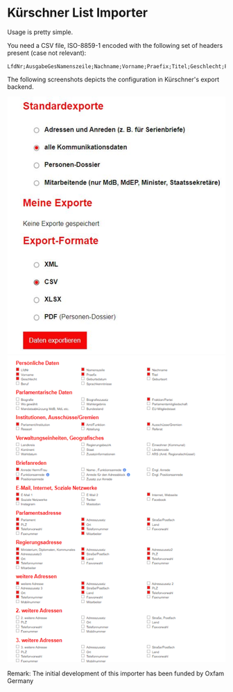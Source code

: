 # Kürschner List Importer

Usage is pretty simple.

You need a CSV file, ISO-8859-1 encoded with the following set of headers present (case not relevant):
```
LfdNr;AusgabeGesNamenszeile;Nachname;Vorname;Praefix;Titel;Geschlecht;Fraktion;Parlament;Funktion_Amt;Gremien;AnredeHerrnFrau;PosAnrede;Email1;Internet;Facebook;Twitter;Instagram;AdresseParl;AdresszusatzParl;StrassePostfachParl;PLZParl;OrtParl;EUMitgliedslandParl;TelefonvorwahlParl;TelefonnummerParl;MitarbeiterPARL;MinisteriumAmtReg;RAdresszusatz1;RAdresszusatz2;RAdresszusatz3;StrassePostfachReg;PLZReg;OrtReg;EUMitgliedslandReg;TelefonvorwahlReg;TelefonnummerReg;Wahlkreis;AdresszusatzWK;StrassePostfachWK;PLZWK;OrtWK;EUMitgliedslandWK;TelefonvorwahlWK;TelefonnummerWK
```

The following screenshots depicts the configuration in Kürschner's export backend.

![Export Menu](kuerschners_export_step1.jpg)
![Export Configuration](kuerschners_export_step2.png)

Remark: The initial development of this importer has been funded by Oxfam Germany
